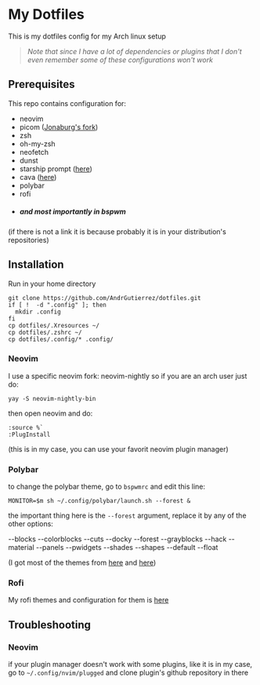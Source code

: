# My Dotfiles
This is my dotfiles config for my Arch linux setup


> *Note that since I have a lot of dependencies or plugins that I don't even remember some of these configurations won't work*

## Prerequisites
This repo contains configuration for:
- neovim
- picom ([Jonaburg's fork](https://github.com/jonaburg/picom))
- zsh
- oh-my-zsh
- neofetch
- dunst
- starship prompt ([here](https://starship.rs/))
- cava ([here](https://github.com/karlstav/cava))
- polybar
- rofi
- ##### and most importantly in bspwm

(if there is not a link it is because probably it is in your distribution's repositories)
## Installation
Run in your home directory
```
git clone https://github.com/AndrGutierrez/dotfiles.git
if [ !  -d ".config" ]; then
  mkdir .config
fi
cp dotfiles/.Xresources ~/
cp dotfiles/.zshrc ~/
cp dotfiles/.config/* .config/
```
### Neovim
I use a specific neovim fork: neovim-nightly
so if you are an arch user just do:

`yay -S neovim-nightly-bin`

then open neovim and do:
```
:source %`
:PlugInstall
```
(this is in my case, you can use your favorit neovim plugin manager)
### Polybar
to change the polybar theme, go to `bspwmrc` and edit this line:
```
MONITOR=$m sh ~/.config/polybar/launch.sh --forest &
```
the important thing here is the `--forest` argument, replace it by any of the other options:

--blocks    --colorblocks    --cuts      --docky
--forest    --grayblocks     --hack      --material
--panels    --pwidgets       --shades    --shapes
    --default   --float
	
(I got most of the themes from [here](https://github.com/adi1090x/polybar-themes) and [here](https://github.com/ngynLk/polybar-themes))
### Rofi
My rofi themes and configuration for them is [here](https://github.com/adi1090x/rofi)
## Troubleshooting
### Neovim
if your plugin manager doesn't work with some plugins, like it is in my case,
go to `~/.config/nvim/plugged` and clone plugin's github repository in there
